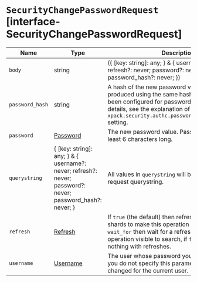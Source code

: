 # `SecurityChangePasswordRequest` [interface-SecurityChangePasswordRequest]

| Name | Type | Description |
| - | - | - |
| `body` | string | ({ [key: string]: any; } & { username?: never; refresh?: never; password?: never; password_hash?: never; }) | All values in `body` will be added to the request body. |
| `password_hash` | string | A hash of the new password value. This must be produced using the same hashing algorithm as has been configured for password storage. For more details, see the explanation of the `xpack.security.authc.password_hashing.algorithm` setting. |
| `password` | [Password](./Password.md) | The new password value. Passwords must be at least 6 characters long. |
| `querystring` | { [key: string]: any; } & { username?: never; refresh?: never; password?: never; password_hash?: never; } | All values in `querystring` will be added to the request querystring. |
| `refresh` | [Refresh](./Refresh.md) | If `true` (the default) then refresh the affected shards to make this operation visible to search, if `wait_for` then wait for a refresh to make this operation visible to search, if `false` then do nothing with refreshes. |
| `username` | [Username](./Username.md) | The user whose password you want to change. If you do not specify this parameter, the password is changed for the current user. |
